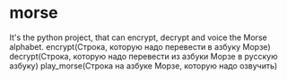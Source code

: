 # morse
It's the python project, that can encrypt, decrypt and voice the Morse alphabet.
encrypt(Строка, которую надо перевести в азбуку Морзе)
decrypt(Строка, которую надо перевести из азбуки Морзе в русскую азбуку)
play_morse(Строка на азбуке Морзе, которую надо озвучить)
